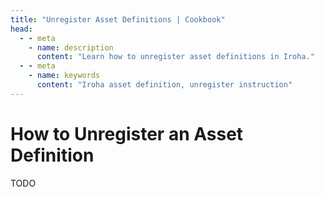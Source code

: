 ```yaml
---
title: "Unregister Asset Definitions | Cookbook"
head:
  - - meta
    - name: description
      content: "Learn how to unregister asset definitions in Iroha."
  - - meta
    - name: keywords
      content: "Iroha asset definition, unregister instruction"
---
```


# How to Unregister an Asset Definition

TODO

